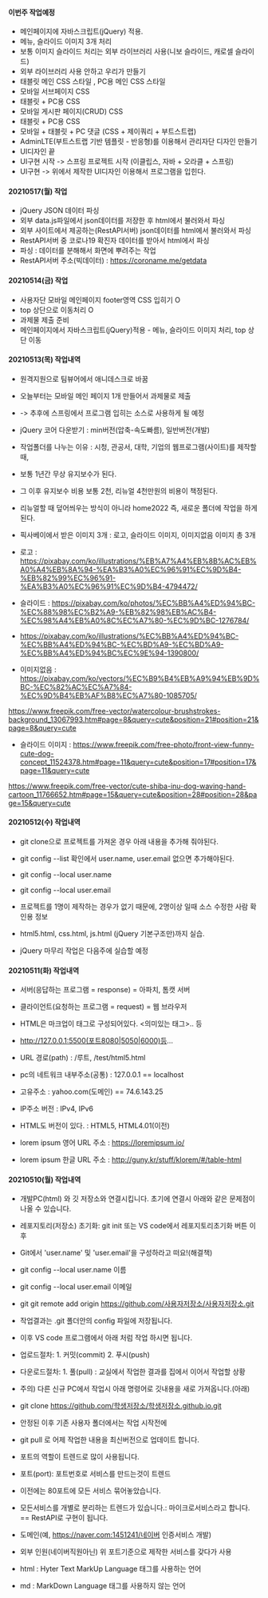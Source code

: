 #### 이번주 작업예정
- 메인페이지에 자바스크립트(jQuery) 적용.
- 메뉴, 슬라이드 이미지 3개 처리
- 보통 이미지 슬라이드 처리는 외부 라이브러리 사용(니보 슬라이드, 캐로셀 슬라이드)
- 외부 라이브러리 사용 안하고 우리가 만들기
- 태블릿 메인 CSS 스타일 , PC용 메인 CSS 스타일 
- 모바일 서브페이지 CSS
- 태블릿 + PC용 CSS  
- 모바일 게시판 페이지(CRUD) CSS
- 태블릿 + PC용 CSS
- 모바일 + 태블릿 + PC 댓글 (CSS + 제이쿼리 + 부트스트랩)
- AdminLTE(부트스트랩 기반 템플릿 - 반응형)를 이용해서 관리자단 디자인 만들기
- UI디자인 끝
- UI구현 시작 -> 스프링 프로젝트 시작 (이클립스, 자바 + 오라클 + 스프링)
- UI구현 -> 위에서 제작한 UI디자인 이용해서 프로그램을 입힌다.

#### 20210517(월) 작업
- jQuery JSON 데이터 파싱
- 외부 data.js파일에서 json데이터를 저장한 후 html에서 불러와서 파싱
- 외부 사이트에서 제공하는(RestAPI서버) json데이터를 html에서 불러와서 파싱
- RestAPI서버 중 코로나19 확진자 데이터를 받아서 html에서 파싱
- 파싱 : 데이터를 분해해서 화면에 뿌려주는 작업
- RestAPI서버 주소(빅데이터) : https://coroname.me/getdata


#### 20210514(금) 작업
- 사용자단 모바일 메인페이지 footer영역 CSS 입히기 O
- top 상단으로 이동처리 O
- 과제물 제출 준비
- 메인페이지에서 자바스크립트(jQuery)적용 - 메뉴, 슬라이드 이미지 처리, top 상단 이동

#### 20210513(목) 작업내역
- 원격지원으로 팀뷰어에서 애니데스크로 바꿈
- 오늘부터는 모바일 메인 페이지 1개 만들어서 과제물로 제출
- -> 추후에 스프링에서 프로그램 입히는 소스로 사용하게 될 예정
- jQuery 코어 다운받기 : min버전(압축-속도빠름), 일반버전(개발)
- 작업폴더를 나누는 이유 : 시청, 관공서, 대학, 기업의 웹프로그램(사이트)를 제작할 때,
- 보통 1년간 무상 유지보수가 된다.
- 그 이후 유지보수 비용 보통 2천, 리뉴얼 4천만원의 비용이 책정된다.
- 리뉴얼할 때 덮어씌우는 방식이 아니라 home2022 즉, 새로운 폴더에 작업을 하게된다.

- 픽사베이에서 받은 이미지 3개 : 로고, 슬라이드 이미지, 이미지없음 이미지 총 3개
- 로고 : https://pixabay.com/ko/illustrations/%EB%A7%A4%EB%8B%AC%EB%A0%A4%EB%8A%94-%EA%B3%A0%EC%96%91%EC%9D%B4-%EB%82%99%EC%96%91-%EA%B3%A0%EC%96%91%EC%9D%B4-4794472/

- 슬라이드 : https://pixabay.com/ko/photos/%EC%BB%A4%ED%94%BC-%EC%88%98%EC%B2%A9-%EB%82%98%EB%AC%B4-%EC%98%A4%EB%A0%8C%EC%A7%80-%EC%9D%BC-1276784/
- https://pixabay.com/ko/illustrations/%EC%BB%A4%ED%94%BC-%EC%BB%A4%ED%94%BC-%EC%BD%A9-%EC%BD%A9-%EC%BB%A4%ED%94%BC%EC%9E%94-1390800/

- 이미지없음 : 
https://pixabay.com/ko/vectors/%EC%B9%B4%EB%A9%94%EB%9D%BC-%EC%82%AC%EC%A7%84-%EC%9D%B4%EB%AF%B8%EC%A7%80-1085705/

https://www.freepik.com/free-vector/watercolour-brushstrokes-background_13067993.htm#page=8&query=cute&position=21#position=21&page=8&query=cute

- 슬라이드 이미지 : 
https://www.freepik.com/free-photo/front-view-funny-cute-dog-concept_11524378.htm#page=11&query=cute&position=17#position=17&page=11&query=cute


https://www.freepik.com/free-vector/cute-shiba-inu-dog-waving-hand-cartoon_11766652.htm#page=15&query=cute&position=28#position=28&page=15&query=cute

#### 20210512(수) 작업내역
- git clone으로 프로젝트를 가져온 경우 아래 내용을 추가해 줘야된다.
- git config --list 확인에서 user.name, user.email 없으면 추가해야된다.
- git config --local user.name
- git config --local user.email
- 프로젝트를 1명이 제작하는 경우가 없기 때문에, 2명이상 일때 소스 수정한 사람 확인용 정보

- html5.html, css.html, js.html (jQuery 기본구조만)까지 실습.
- jQuery 마무리 작업은 다음주에 실습할 예정

#### 20210511(화) 작업내역
- 서버(응답하는 프로그램 = response) = 아파치, 톰캣 서버
- 클라이언트(요청하는 프로그램 = request) = 웹 브라우저
- HTML은 마크업이 태그로 구성되어있다. <의미있는 태그>.. 등

- http://127.0.0.1:5500(포트8080|5050|6000)등...
- URL 경로(path) : /루트, /test/html5.html

- pc의 네트워크 내부주소(공통) : 127.0.0.1 == localhost
- 고유주소 : yahoo.com(도메인) == 74.6.143.25
- IP주소 버전 : IPv4, IPv6 

- HTML도 버전이 있다. : HTML5, HTML4.01(이전)

- lorem ipsum 영어 URL 주소 : https://loremipsum.io/
- lorem ipsum 한글 URL 주소 : http://guny.kr/stuff/klorem/#/table-html


#### 20210510(월) 작업내역
- 개발PC(html) 와 깃 저장소와 연결시킵니다. 초기에 연결시 아래와 같은 
  문제점이 나올 수 있습니다.

- 레포지토리(저장소) 초기화: git init 또는 VS code에서 레포지토리초기화 버튼 이후
- Git에서 'user.name' 및 'user.email'을 구성하라고 떠요!(해결책)
- git config --local user.name 이름
- git config --local user.email 이메일
- git git remote add origin https://github.com/사용자저장소/사용자저장소.git
- 작업결과는 .git 폴더안의 config 파일에 저장됩니다.

- 이후 VS code 프로그램에서 아래 처럼 작업 하시면 됩니다.

- 업로드절차: 1. 커밋(commit) 2. 푸시(push)
- 다운로드절차: 1. 풀(pull) : 교실에서 작업한 결과를 집에서 이어서 작업할 상황
- 주의) 다른 신규 PC에서 작업시 아래 명령어로 깃내용을 새로 가져옵니다.(아래)
- git clone https://github.com/학생저장소/학생저장소.github.io.git

- 안정된 이후 기존 사용자 폴더에서는 작업 시작전에
- git pull 로 어제 작업한 내용을 최신버전으로 업데이트 합니다.

- 포트의 역할이 트렌드로 많이 사용됩니다.
- 포트(port): 포트번호로 서비스를 만드는것이 트렌드
- 이전에는 80포트에 모든 서비스 묶어놓았습니다.
- 모든서비스를 개별로 분리하는 트렌드가 있습니다.: 마이크로서비스라고 합니다. == RestAPI로 구현이 됩니다.
- 도메인(예, https://naver.com:1451241/네이버 인증서비스 개발)
- 외부 인원(네이버직원아닌) 위 포트기준으로 제작한 서비스를 갖다가 사용

- html : Hyter Text MarkUp Language 태그를 사용하는 언어
- md : MarkDown Language 태그를 사용하지 않는 언어

